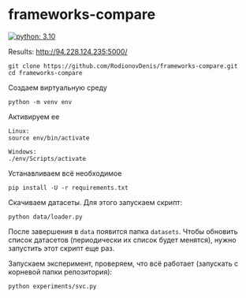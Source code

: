 # frameworks-compare
[![python: 3.10](https://img.shields.io/badge/python-3.10-44cc12?style=flat-square&logo=python)](https://www.python.org/downloads/release/python-3106/)

Results: http://94.228.124.235:5000/

```
git clone https://github.com/RodionovDenis/frameworks-compare.git
cd frameworks-compare
```
Создаем виртуальную среду

```
python -m venv env
```

Активируем ее
```
Linux:
source env/bin/activate

Windows:
./env/Scripts/activate
```
Устанавливаем всё необходимое

```
pip install -U -r requirements.txt
```

Скачиваем датасеты. Для этого запускаем скрипт:

```
python data/loader.py
```

После завершения в `data` появится папка `datasets`. Чтобы обновить список датасетов (периодически их список будет менятся), нужно запустить этот скрипт еще раз.

Запускаем эксперимент, проверяем, что всё работает (запускать с корневой папки репозитория):

`python experiments/svc.py`
